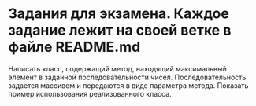 # Задания для экзамена. Каждое задание лежит на своей ветке в файле README.md

Написать класс, содержащий метод, находящий максимальный  элемент в заданной последовательности чисел. Последовательность задается массивом и передаются в виде параметра метода. Показать пример использования реализованного класса.

